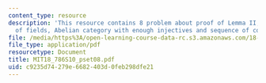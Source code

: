 ```yaml
---
content_type: resource
description: 'This resource contains 8 problem about proof of Lemma II, Galois extension
  of fields, Abelian category with enough injectives and sequence of complexes. '
file: /media/https%3A/open-learning-course-data-rc.s3.amazonaws.com/18-786-topics-in-algebraic-number-theory-spring-2010/c9235d74279e6682403d0feb298dfe21_MIT18_786S10_pset08.pdf
file_type: application/pdf
resourcetype: Document
title: MIT18_786S10_pset08.pdf
uid: c9235d74-279e-6682-403d-0feb298dfe21
---
```

